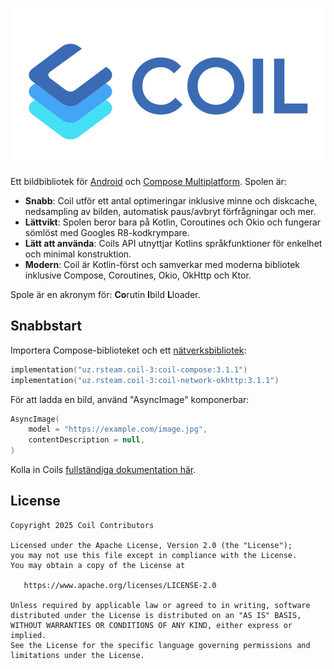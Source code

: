 ![Spole](logo.svg)

Ett bildbibliotek för [Android](https://www.android.com/) och [Compose Multiplatform](https://www.jetbrains.com/lp/compose-multiplatform/). Spolen är:

- **Snabb**: Coil utför ett antal optimeringar inklusive minne och diskcache, nedsampling av bilden, automatisk paus/avbryt förfrågningar och mer.
- **Lättvikt**: Spolen beror bara på Kotlin, Coroutines och Okio och fungerar sömlöst med Googles R8-kodkrympare.
- **Lätt att använda**: Coils API utnyttjar Kotlins språkfunktioner för enkelhet och minimal konstruktion.
- **Modern**: Coil är Kotlin-först och samverkar med moderna bibliotek inklusive Compose, Coroutines, Okio, OkHttp och Ktor.

Spole är en akronym för: **Co**rutin **I**bild **L**loader.

## Snabbstart

Importera Compose-biblioteket och ett [nätverksbibliotek](https://coil-kt.github.io/coil/network/):

```kotlin
implementation("uz.rsteam.coil-3:coil-compose:3.1.1")
implementation("uz.rsteam.coil-3:coil-network-okhttp:3.1.1")
```

För att ladda en bild, använd "AsyncImage" komponerbar:

```kotlin
AsyncImage(
    model = "https://example.com/image.jpg",
    contentDescription = null,
)
```

Kolla in Coils [fullständiga dokumentation här](https://coil-kt.github.io/coil/getting_started/).

## License

    Copyright 2025 Coil Contributors

    Licensed under the Apache License, Version 2.0 (the "License");
    you may not use this file except in compliance with the License.
    You may obtain a copy of the License at

       https://www.apache.org/licenses/LICENSE-2.0

    Unless required by applicable law or agreed to in writing, software
    distributed under the License is distributed on an "AS IS" BASIS,
    WITHOUT WARRANTIES OR CONDITIONS OF ANY KIND, either express or implied.
    See the License for the specific language governing permissions and
    limitations under the License.
